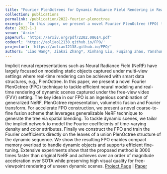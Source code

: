 ```yaml
---
title: "Fourier PlenOctrees for Dynamic Radiance Field Rendering in Real-time"
collection: publications
permalink: /publication/2022-fourier-plenoctree
excerpt:  'In this paper, we present a novel Fourier PlenOctree (FPO) technique to tackle efficient neural modeling and real-time rendering of dynamic scenes captured under the free-view video (FVV) setting.'
date: 2022-1-1
venue: 'Arxiv'
paperurl: 'https://arxiv.org/pdf/2202.08614.pdf'
codeurl: 'https://aoliao12138.github.io/FPO/'
projecturl: 'https://aoliao12138.github.io/FPO/'
authors: 'Liao Wang*, Jiakai Zhang*, Xinhang Liu, Fuqiang Zhao, Yanshun Zhang, Yingliang Zhang, Minye Wu, Lan Xu, Jingyi Yu'
---
```

Implicit neural representations such as Neural Radiance Field (NeRF) have largely focused on modeling static objects captured under multi-view settings where real-time rendering can be achieved with smart data structures, e.g., PlenOctree. In this paper, we present a novel Fourier PlenOctree (FPO) technique to tackle efficient neural modeling and real-time rendering of dynamic scenes captured under the free-view video (FVV) setting. The key idea in our FPO is an ingenious combination of generalized NeRF, PlenOctree representation, volumetric fusion and Fourier transform. For accelerate FPO construction, we present a novel coarse-to-fine fusion scheme that leverages generalizable NeRF technique to generate the tree via spatial blending. To tackle dynamic scenes, we tailor the implicit network to model the Fourier coefficients of time-varying density and color attributes. Finally we construct the FPO and train the Fourier coefficients directly on the leaves of a union PlenOctree structure of the dynamic sequence. We show the resulting FPO enables compact memory overload to handle dynamic objects and supports efficient fine-tuning. Extensive experiments show that the proposed method is 3000 times faster than original NeRF and achieves over an order of magnitude acceleration over SOTA while preserving high visual quality for free-viewpoint rendering of unseen dynamic scenes.
[Project Page](https://aoliao12138.github.io/FPO/) |  [Paper](https://arxiv.org/pdf/2202.08614.pdf) 
